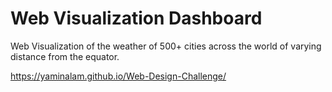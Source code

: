 # Web Visualization Dashboard
 Web Visualization of the weather of 500+ cities across the world of varying distance from the equator.

https://yaminalam.github.io/Web-Design-Challenge/
